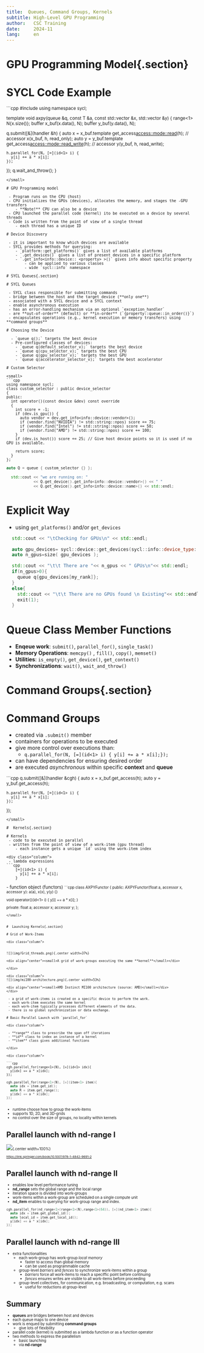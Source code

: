 ```yaml
---
title:  Queues, Command Groups, Kernels
subtitle: High-Level GPU Programming 
author:   CSC Training
date:     2024-11
lang:     en
---
```


# GPU Programming Model{.section}


# SYCL Code Example

<small>
```cpp
#include <sycl/sycl.hpp>
using namespace sycl;

template <typename T>
void axpy(queue &q, const T &a, const std::vector<T> &x, std::vector<T> &y) {
  range<1> N{x.size()};
  buffer x_buf(x.data(), N);
  buffer y_buf(y.data(), N);

  q.submit([&](handler &h) {
    auto x = x_buf.template get_access<access::mode::read>(h);        // accessor x(x_buf, h, read_only);
    auto y = y_buf.template get_access<access::mode::read_write>(h);  // accessor y(y_buf, h, read_write);

    h.parallel_for(N, [=](id<1> i) {
      y[i] += a * x[i];
    });
  });
  q.wait_and_throw();
}
```
</small>

# GPU Programming model 

 - Program runs on the CPU (host)
 - CPU initializes the GPUs (devices), allocates the memory, and stages the -GPU transfers
    - **Note!** CPU can also be a device
 - CPU launched the parallel code (kernel) ito be executed on a device by several threads
 - Code is written from the point of view of a single thread
    - each thread has a unique ID

# Device Discovery

 - it is important to know which devices are available
 - SYCL provides methods for querying:
    - `platform::get_platforms()` gives a list of available platforms
    - `.get_devices()` gives a list of present devices in a specific platform
    - `.get_info<info::device:: <property> >()` gives info about specific property
        - can be applied to various classes
        - wide `sycl::info` namespace 

# SYCL Queues{.section}

# SYCL Queues

 - SYCL class responsible for submitting commands
 - bridge between the host and the target device (**only one**)
 - associated with a SYCL device and a SYCL context
 - enable asynchronous execution
 - has an error-handling mechanism via an optional `exception_handler`
 - are **out-of-order** (default) or **in-order** (`{property::queue::in_order()}`)
 - encapsulates operations (e.g., kernel execution or memory transfers) using **command groups**

# Choosing the Device

  - `queue q();` targets the best device
  - Pre-configured classes of devices:
    - `queue q(default_selector_v);` targets the best device 
    - `queue q(cpu_selector_v);` targets the best CPU
    - `queue q(gpu_selector_v);` targets the best GPU
    - `queue q(accelerator_selector_v);` targets the best accelerator

# Custom Selector

<small>
```cpp
using namespace sycl;
class custom_selector : public device_selector
{
public:
  int operator()(const device &dev) const override
  {
    int score = -1;
    if (dev.is_gpu()) {
      auto vendor = dev.get_info<info::device::vendor>();
      if (vendor.find("NVIDIA") != std::string::npos) score += 75;
      if (vendor.find("Intel") != std::string::npos) score += 50;
      if (vendor.find("AMD") != std::string::npos) score += 100;
    }
    if (dev.is_host()) score += 25; // Give host device points so it is used if no GPU is available.

    return score;
  }
};
``` 
```cpp
auto Q = queue { custom_selector {} };

  std::cout << "we are running on: "
            << Q.get_device().get_info<info::device::vendor>() << " "
            << Q.get_device().get_info<info::device::name>() << std::endl;
```
</small>

# Explicit Way
 - using `get_platforms()` and/or `get_devices` 
```cpp
  std::cout << "\tChecking for GPUs\n" << std::endl;

  auto gpu_devices= sycl::device::get_devices(sycl::info::device_type::gpu);
  auto n_gpus=size( gpu_devices );

  std::cout << "\t\t There are "<< n_gpus << " GPUs\n"<< std::endl;
  if(n_gpus>0){
    queue q{gpu_devices[my_rank]};
  }
  else{
    std::cout << "\t\t There are no GPUs found \n Existing"<< std::endl;
    exit(1);
  }
``` 


# Queue Class Member Functions 

  - **Enqeue work**: `submit()`, `parallel_for()`, `single_task()`
  - **Memory Operations**: `memcpy()` , `fill()`, `copy()`, `memset()`
  - **Utilities**: `is_empty()`,  `get_device()`, `get_context()`
  - **Synchronizations**: `wait()`, `wait_and_throw()`

# Command Groups{.section}

# Command Groups

 - created via `.submit()` member
 - containers for operations to be executed 
 - give more control over executions than:
    - `q.parallel_for(N, [=](id<1> i) { y[i] += a * x[i];});`
 - can have dependencies for ensuring desired order
 - are executed *asynchronous* within specific **context** and **queue**
<small>
```cpp  
  q.submit([&](handler &cgh) {
    auto x = x_buf.get_access<access::mode::read>(h);        
    auto y = y_buf.get_access<access::mode::read_write>(h);  

    h.parallel_for(N, [=](id<1> i) {
      y[i] += a * x[i];
    });
  });
```
</small>

#  Kernels{.section} 

# Kernels
 - code to be executed in parallel
 - written from the point of view of a work-item (gpu thread)
    - each instance gets a unique `id` using the work-item index

<div class="column">
 - lambda expressions
```cpp
    [=](id<1> i) {
      y[i] += a * x[i];
    }
```
</div>

<div class="column">
 - function object (functors)
 <small>
```cpp 
class AXPYFunctor {
public:
  AXPYFunctor(float a, accessor<T> x, accessor<T> y): a(a), x(x),
                                                      y(y) {}

  void operator()(id<1> i) {
    y[i] += a * x[i];
  }

private:
  float a;
  accessor<T> x; 
  accessor<T> y;
};
```
</small>


#  Launching Kernels{.section}

# Grid of Work-Items

<div class="column">


![](img/Grid_threads.png){.center width=37%}

<div align="center"><small>A grid of work-groups executing the same **kernel**</small></div>

</div>

<div class="column">
![](img/mi100-architecture.png){.center width=53%}

<div align="center"><small>AMD Instinct MI100 architecture (source: AMD)</small></div>
</div>

 - a grid of work-items is created on a specific device to perform the work. 
 - each work-item executes the same kernel
 - each work-item typically processes different elements of the data. 
 - there is no global synchronization or data exchange.

# Basic Parallel Launch with `parallel_for`

<div class="column">

 - **range** class to prescribe the span off iterations 
 - **id** class to index an instance of a kernel
 - **item** class gives additional functions 

</div>

<div class="column">

```cpp
cgh.parallel_for(range<1>(N), [=](id<1> idx){
  y[idx] += a * x[idx];
});
``` 

```cpp
cgh.parallel_for(range<1>(N), [=](item<1> item){
  auto idx = item.get_id();
  auto R = item.get_range();
  y[idx] += a * x[idx];
});
```

</div>

 - runtime choose how to group the work-items
 - supports 1D, 2D, and 3D-grids
 - no control over the size of groups, no locality within kernels 


# Parallel launch with **nd-range** I

![](img/ndrange.jpg){.center width=100%}

<small>https://link.springer.com/book/10.1007/978-1-4842-9691-2</small>

# Parallel launch with **nd-range** II

 - enables low level performance tuning 
 - **nd_range** sets the global range and the local range 
 - iteration space is divided into work-groups
 - work-items within a work-group are scheduled on a single compute unit
 - **nd_item** enables to querying for work-group range and index.

```cpp
cgh.parallel_for(nd_range<1>(range<1>(N),range<1>(64)), [=](nd_item<1> item){
  auto idx = item.get_global_id();
  auto local_id = item.get_local_id();
  y[idx] += a * x[idx];
});
```

# Parallel launch with **nd-range** III
 - extra functionalities
    - each work-group has work-group *local memory*
        - faster to access than global memory
        - can be used as programmable cache
    - group-level *barriers* and *fences* to synchronize work-items within a group
        - *barriers* force all work-items to reach a speciffic point before continuing
        - *fences* ensures writes are visible to all work-items before proceeding
    - group-level collectives, for communication, e.g. broadcasting, or computation, e.g. scans
        - useful for reductions at group-level
 

# Summary

 - **queues** are bridges between host and devices
 - each queue maps to one device
 - work is enqued by submitting **command groups**
    - give lots of flexibility
 - parallel code (kernel)  is submitted as a lambda function or as a function operator
 - two methods to express the parallelism
    - basic launching
    - via **nd-range**
